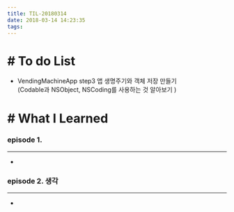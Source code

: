 ```yaml
---
title: TIL-20180314
date: 2018-03-14 14:23:35
tags: 
---
```


# # To do List

- VendingMachineApp step3 앱 생명주기와 객체 저장 만들기<br  />
(Codable과 NSObject, NSCoding를 사용하는 것 알아보기 )


# # What I Learned

### episode 1. 

---

- 

### episode 2. 생각

---

- 